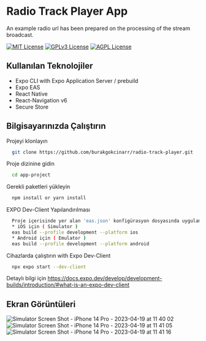 # Radio Track Player App

An example radio url has been prepared on the processing of the stream broadcast.

[![MIT License](https://img.shields.io/badge/License-MIT-green.svg)](https://choosealicense.com/licenses/mit/)
[![GPLv3 License](https://img.shields.io/badge/License-GPL%20v3-yellow.svg)](https://opensource.org/licenses/)
[![AGPL License](https://img.shields.io/badge/license-AGPL-blue.svg)](http://www.gnu.org/licenses/agpl-3.0)

  
## Kullanılan Teknolojiler

* Expo CLI with Expo Application Server / prebuild 
* Expo EAS
* React Native
* React-Navigation v6
* Secure Store

## Bilgisayarınızda Çalıştırın

Projeyi klonlayın

```bash
  git clone https://github.com/burakgokcinarr/radio-track-player.git
```

Proje dizinine gidin

```bash
  cd app-project
```

Gerekli paketleri yükleyin

```bash
  npm install or yarn install
```

EXPO Dev-Client Yapılandırılması
```bash
  Proje içerisinde yer alan 'eas.json' konfigürasyon dosyasında uygulamanın ios/android export ve dev-client olarak başlatma ayarları yapılmıştır. Bu ayarlara göre aşağıdaki kodu terminalde proje içerisinde çalıştırın.
  * iOS için ( Simulator )
  eas build --profile development --platform ios
  * Android için ( Emulator )
  eas build --profile development --platform android
```

Cihazlarda çalıştırın with Expo Dev-Client

```bash
  npx expo start --dev-client
```

Detaylı bilgi için https://docs.expo.dev/develop/development-builds/introduction/#what-is-an-expo-dev-client 
  
## Ekran Görüntüleri
![Simulator Screen Shot - iPhone 14 Pro - 2023-04-19 at 11 40 02](https://user-images.githubusercontent.com/18294228/233030779-9fee3bb2-df63-4ff8-aabf-81eb76a12770.png)
![Simulator Screen Shot - iPhone 14 Pro - 2023-04-19 at 11 41 05](https://user-images.githubusercontent.com/18294228/233030802-13b65f26-8739-4968-bd2c-ad6dcc48f48f.png)
![Simulator Screen Shot - iPhone 14 Pro - 2023-04-19 at 11 41 16](https://user-images.githubusercontent.com/18294228/233030815-80f36919-156d-45fc-bb8e-d188293d305c.png)
